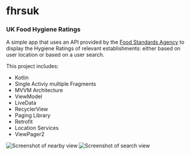 # fhrsuk
### UK Food Hygiene Ratings

A simple app that uses an API provided by the [Food Standards Agency](https://ratings.food.gov.uk/) to display the Hygiene Ratings 
of relevant establishments: either based on user location or based on a user search.

This project includes:
- Kotlin
- Single Activiy multiple Fragments
- MVVM Architecture
- ViewModel
- LiveData
- RecyclerView
- Paging Library
- Retrofit
- Location Services
- ViewPager2

![Screenshot of nearby view](https://i.imgur.com/t0seyDQ.png) ![Screenshot of search view](https://i.imgur.com/a3hDDKE.png)
